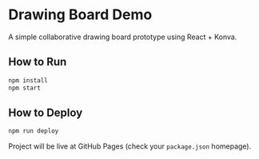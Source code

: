 # Drawing Board Demo

A simple collaborative drawing board prototype using React + Konva.

## How to Run

```bash
npm install
npm start
```

## How to Deploy

```bash
npm run deploy
```

Project will be live at GitHub Pages (check your `package.json` homepage).
